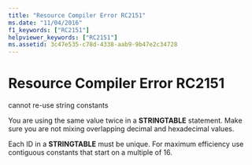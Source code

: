 ```yaml
---
title: "Resource Compiler Error RC2151"
ms.date: "11/04/2016"
f1_keywords: ["RC2151"]
helpviewer_keywords: ["RC2151"]
ms.assetid: 3c47e535-c78d-4338-aab9-9b47e2c34728
---
```

# Resource Compiler Error RC2151

cannot re-use string constants

You are using the same value twice in a **STRINGTABLE** statement. Make sure you are not mixing overlapping decimal and hexadecimal values.

Each ID in a **STRINGTABLE** must be unique. For maximum efficiency use contiguous constants that start on a multiple of 16.
